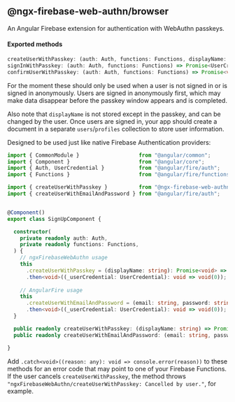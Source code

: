## @ngx-firebase-web-authn/browser
An Angular Firebase extension for authentication with WebAuthn passkeys.

#### Exported methods
```ts
createUserWithPasskey: (auth: Auth, functions: Functions, displayName: string) => Promise<UserCredential>;
signInWithPasskey: (auth: Auth, functions: Functions) => Promise<UserCredential>;
confirmUserWithPasskey: (auth: Auth, functions: Functions) => Promise<void>;
```
For the moment these should only be used when a user is not signed in or is signed in anonymously. Users are signed in anonymously first, which may make data disappear before the passkey window appears and is completed.

Also note that `displayName` is not stored except in the passkey, and can be changed by the user. Once users are signed in, your app should create a document in a separate `users`/`profiles` collection to store user information.

Designed to be used just like native Firebase Authentication providers:
```ts
import { CommonModule }                   from "@angular/common";
import { Component }                      from "@angular/core";
import { Auth, UserCredential }           from "@angular/fire/auth";
import { Functions }                      from "@angular/fire/functions";

import { createUserWithPasskey }          from "@ngx-firebase-web-authn/browser";
import { createUserWithEmailAndPassword } from "@angular/fire/auth";


@Component()
export class SignUpComponent {

  constructor(
    private readonly auth: Auth,
    private readonly functions: Functions,
  ) {
    // ngxFirebaseWebAuthn usage
    this
      .createUserWithPasskey = (displayName: string): Promise<void> => createUserWithPasskey(auth, functions, displayName)
      .then<void>((_userCredential: UserCredential): void => void(0));
    
    // AngularFire usage
    this
      .createUserWithEmailAndPassword = (email: string, password: string): Promise<void> => createUserWithEmailAndPassword(auth, email, password)
      .then<void>((_userCredential: UserCredential): void => void(0));
  }

  public readonly createUserWithPasskey: (displayName: string) => Promise<void>;
  public readonly createUserWithEmailAndPassword: (email: string, password: string) => Promise<void>;

}
```
Add `.catch<void>((reason: any): void => console.error(reason))` to these methods for an error code that may point to one of your Firebase Functions. If the user cancels `createUserWithPasskey`, the method throws `"ngxFirebaseWebAuthn/createUserWithPasskey: Cancelled by user."`, for example.
